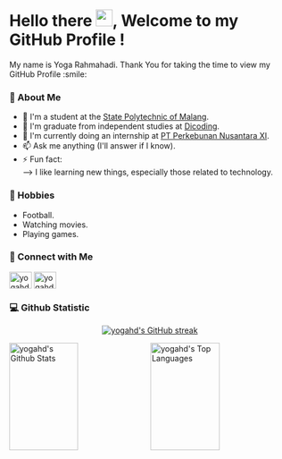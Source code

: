 <h1> Hello there <img src = "https://raw.githubusercontent.com/MartinHeinz/MartinHeinz/master/wave.gif" width = 30px>, Welcome to my GitHub Profile ! </h1>
<p align='center'>
</p>

<div size='20px'> My name is Yoga Rahmahadi. Thank You for taking the time to view my GitHub Profile :smile: 
</div>

### 💬 About Me
- 🏫 I'm a student at the [State Polytechnic of Malang](http://jti.polinema.ac.id/).
- 📖 I'm graduate from independent studies at [Dicoding](https://www.dicoding.com/).
- 💼 I'm currently doing an internship at [PT Perkebunan Nusantara XI](https://ptpn11.co.id/).
- 📫 Ask me anything (I'll answer if I know).
- ⚡ Fun fact:  
--> I like learning new things, especially those related to technology.

### 📅 Hobbies
- Football.
- Watching movies.
- Playing games.

### 🔗 Connect with Me
<p align="left">
<a href="https://www.linkedin.com/in/yoga-rahmahadi/" target="blank"><img align="center" src="https://raw.githubusercontent.com/rahuldkjain/github-profile-readme-generator/master/src/images/icons/Social/linked-in-alt.svg" alt="yogahd's" height="30" width="40" /></a>
<a href="https://www.instagram.com/_yogarmhd/" target="blank"><img align="center" src="https://raw.githubusercontent.com/rahuldkjain/github-profile-readme-generator/master/src/images/icons/Social/instagram.svg" alt="yogahd's" height="30" width="40" /></a>

### 💻 Github Statistic
<p align="center">
  <a href="https://github.com/yogahd">
    <img src="https://github-readme-streak-stats.herokuapp.com/?user=yogahd&theme=tokyonight&hide_border=true" alt="yogahd's GitHub streak"/>
  </a>
</p>
<a> 
  <a href="https://github.com/yogahd"><img alt="yogahd's Github Stats" src="https://denvercoder1-github-readme-stats.vercel.app/api?username=yogahd&show_icons=true&count_private=true&theme=tokyonight&hide_border=true" height="192px" width="49.5%"/></a>
  <a href="https://github.com/yogahd"><img alt="yogahd's Top Languages" src="https://denvercoder1-github-readme-stats.vercel.app/api/top-langs/?username=yogahd&langs_count=8&layout=compact&theme=tokyonight&hide_border=true" height="192px" width="49.5%"/></a>
  <br/>
</a>
